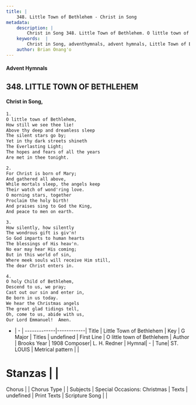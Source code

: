 ```yaml
---
title: |
    348. Little Town of Bethlehem - Christ in Song
metadata:
    description: |
        Christ in Song 348. Little Town of Bethlehem. O little town of Bethlehem, How still we see thee lie! Above thy deep and dreamless sleep The silent stars go by; Yet in thy dark streets shineth The Everlasting Light; The hopes and fears of all the years Are met in thee tonight.
    keywords:  |
        Christ in Song, adventhymnals, advent hymnals, Little Town of Bethlehem, O little town of Bethlehem. 
    author: Brian Onang'o
---
```


#### Advent Hymnals
## 348. LITTLE TOWN OF BETHLEHEM
####  Christ in Song,

```txt
1.
O little town of Bethlehem,
How still we see thee lie!
Above thy deep and dreamless sleep
The silent stars go by;
Yet in thy dark streets shineth
The Everlasting Light;
The hopes and fears of all the years
Are met in thee tonight.

2.
For Christ is born of Mary;
And gathered all above,
While mortals sleep, the angels keep
Their watch of wond'ring love.
O morning stars, together
Proclaim the holy birth!
And praises sing to God the King,
And peace to men on earth.

3.
How silently, how silently
The wondrous gift is giv'n!
So God imparts to human hearts
The blessings of His heav'n.
No ear may hear His coming;
But in this world of sin,
Where meek souls will receive Him still,
The dear Christ enters in.

4.
O holy Child of Bethlehem,
Descend to us, we pray;
Cast out our sin and enter in,
Be born in us today.
We hear the Christmas angels
The great glad tidings tell,
Oh, come to us, abide with us,
Our Lord Emmanuel!  Amen.

```

- |   -  |
-------------|------------|
Title | Little Town of Bethlehem |
Key | G Major |
Titles | undefined |
First Line | O little town of Bethlehem |
Author | Brooks
Year | 1908
Composer| L. H. Redner |
Hymnal|  - |
Tune| ST. LOUIS |
Metrical pattern | |
# Stanzas |  |
Chorus |  |
Chorus Type |  |
Subjects | Special Occasions: Christmas |
Texts | undefined |
Print Texts | 
Scripture Song |  |
    
